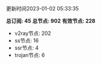 更新时间2023-01-02 05:33:35

**总订阅: 45**
**总节点: 902**
**有效节点: 228**
- v2ray节点: 202
- ss节点: 16
- ssr节点: 4
- trojan节点: 6
